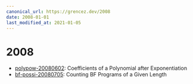 ```yaml
---
canonical_url: https://grencez.dev/2008
date: 2008-01-01
last_modified_at: 2021-01-05
---
```


# 2008

* [polypow-20080602](polypow-20080602/index.md): Coefficients of a Polynomial after Exponentiation
* [bf-possi-20080705](bf-possi-20080705/index.md): Counting BF Programs of a Given Length

